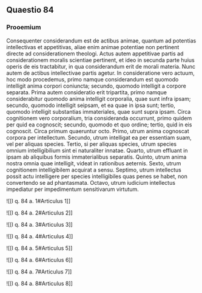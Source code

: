 ## Quaestio 84

### Prooemium

Consequenter considerandum est de actibus animae, quantum ad potentias intellectivas et appetitivas, aliae enim animae potentiae non pertinent directe ad considerationem theologi. Actus autem appetitivae partis ad considerationem moralis scientiae pertinent, et ideo in secunda parte huius operis de eis tractabitur, in qua considerandum erit de morali materia. Nunc autem de actibus intellectivae partis agetur. In consideratione vero actuum, hoc modo procedemus, primo namque considerandum est quomodo intelligit anima corpori coniuncta; secundo, quomodo intelligit a corpore separata. Prima autem consideratio erit tripartita, primo namque considerabitur quomodo anima intelligit corporalia, quae sunt infra ipsam; secundo, quomodo intelligit seipsam, et ea quae in ipsa sunt; tertio, quomodo intelligit substantias immateriales, quae sunt supra ipsam. Circa cognitionem vero corporalium, tria consideranda occurrunt, primo quidem per quid ea cognoscit; secundo, quomodo et quo ordine; tertio, quid in eis cognoscit. Circa primum quaeruntur octo. Primo, utrum anima cognoscat corpora per intellectum. Secundo, utrum intelligat ea per essentiam suam, vel per aliquas species. Tertio, si per aliquas species, utrum species omnium intelligibilium sint ei naturaliter innatae. Quarto, utrum effluant in ipsam ab aliquibus formis immaterialibus separatis. Quinto, utrum anima nostra omnia quae intelligit, videat in rationibus aeternis. Sexto, utrum cognitionem intelligibilem acquirat a sensu. Septimo, utrum intellectus possit actu intelligere per species intelligibiles quas penes se habet, non convertendo se ad phantasmata. Octavo, utrum iudicium intellectus impediatur per impedimentum sensitivarum virtutum.

![[I q. 84 a. 1#Articulus 1]]

![[I q. 84 a. 2#Articulus 2]]

![[I q. 84 a. 3#Articulus 3]]

![[I q. 84 a. 4#Articulus 4]]

![[I q. 84 a. 5#Articulus 5]]

![[I q. 84 a. 6#Articulus 6]]

![[I q. 84 a. 7#Articulus 7]]

![[I q. 84 a. 8#Articulus 8]]

